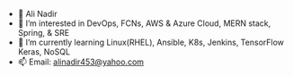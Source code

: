 - 👋 Ali Nadir
- 👀 I’m interested in  DevOps, FCNs, AWS & Azure Cloud, MERN stack, Spring, & SRE 
- 🌱 I’m currently learning Linux(RHEL), Ansible, K8s, Jenkins, TensorFlow Keras, NoSQL
- 📫 Email: alinadir453@yahoo.com 

<!---
alinadir44/alinadir44 is a ✨ special ✨ repository because its `README.md` (this file) appears on your GitHub profile.
You can click the Preview link to take a look at your changes.
--->
